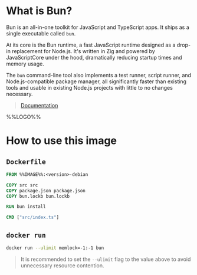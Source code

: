 # What is Bun?

Bun is an all-in-one toolkit for JavaScript and TypeScript apps. It ships as a single executable called `bun`​.

At its core is the Bun runtime, a fast JavaScript runtime designed as a drop-in replacement for Node.js. It's written in Zig and powered by JavaScriptCore under the hood, dramatically reducing startup times and memory usage.

​​The `bun`​ command-line tool also implements a test runner, script runner, and Node.js-compatible package manager, all significantly faster than existing tools and usable in existing Node.js projects with little to no changes necessary.

> [Documentation](https://bun.sh/docs)

%%LOGO%%

# How to use this image

## `Dockerfile`

```dockerfile
FROM %%IMAGE%%:<version>-debian

COPY src src
COPY package.json package.json
COPY bun.lockb bun.lockb

RUN bun install

CMD ["src/index.ts"]
```

## `docker run`

```sh
docker run --ulimit memlock=-1:-1 bun
```

> It is recommended to set the `--ulimit` flag to the value above to avoid unnecessary resource contention.
